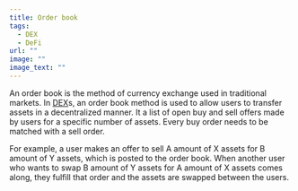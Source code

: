 ```yaml
---
title: Order book
tags:
  - DEX
  - DeFi
url: ""
image: ""
image_text: ""
---
```


An order book is the method of currency exchange used in traditional markets. In [DEX](https://www.essentialcardano.io/glossary/dex)s, an order book method is used to allow users to transfer assets in a decentralized manner. It a list of open buy and sell offers made by users for a specific number of assets. Every buy order needs to be matched with a sell order.

For example, a user makes an offer to sell A amount of X assets for B amount of Y assets, which is posted to the order book. When another user who wants to swap B amount of Y assets for A amount of X assets comes along, they fulfill that order and the assets are swapped between the users.

